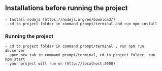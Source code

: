 ## Installations before running the project
    - Install nodejs (https://nodejs.org/en/download/)
    - cd to project folder in command prompt/terminal and run npm install

### Running the project    
    - cd to project folder in command prompt/terminal , run npm run db:server
    - open new tab in command prompt/terminal, cd to project folder, run npm start
    - your project will run on (http://localhost:3000)

